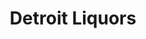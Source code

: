 ---
title: "Detroit Liquors"
url: /saint-petersburg/detroit-liquors-central-avenue/
shop: Spirituosen
---